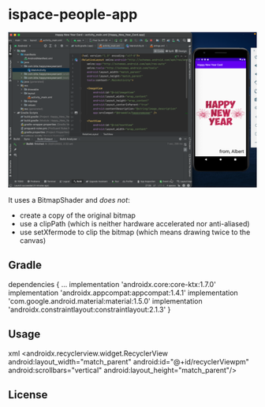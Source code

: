 # ispace-people-app
![TheMaster](https://github.com/Albert-Osei/first-android-app/blob/main/appdemo.png)

It uses a BitmapShader and *does not*:
* create a copy of the original bitmap
* use a clipPath (which is neither hardware accelerated nor anti-aliased)
* use setXfermode to clip the bitmap (which means drawing twice to the canvas)

Gradle
------

dependencies {
    ...
    implementation 'androidx.core:core-ktx:1.7.0'
    implementation 'androidx.appcompat:appcompat:1.4.1'
    implementation 'com.google.android.material:material:1.5.0'
    implementation 'androidx.constraintlayout:constraintlayout:2.1.3'
}


 Usage
-----
xml
 <androidx.recyclerview.widget.RecyclerView
        android:layout_width="match_parent"
        android:id="@+id/recyclerViewpm"
        android:scrollbars="vertical"
        android:layout_height="match_parent"/>
  
  <TextView
              android:id="@+id/textView"
              android:layout_width="match_parent"
              android:layout_height="wrap_content"
              android:layout_marginStart="10dp"
              android:layout_marginTop="30dp"
              android:layout_marginEnd="20dp"
              android:layout_toEndOf="@+id/profile_image_root"
              android:gravity="center"
              android:padding="5dp"
              android:text="Name"
              android:textColor="#808080"
              android:textSize="25sp"
              android:textStyle="bold|italic" />
              
   <ImageView
        android:layout_width="24dp"
        android:layout_alignParentEnd="true"
        android:layout_marginTop="40dp"
        android:layout_marginEnd="20dp"
        android:src="@drawable/arrowdetails"
        android:layout_height="24dp"/>
		


License
-------

